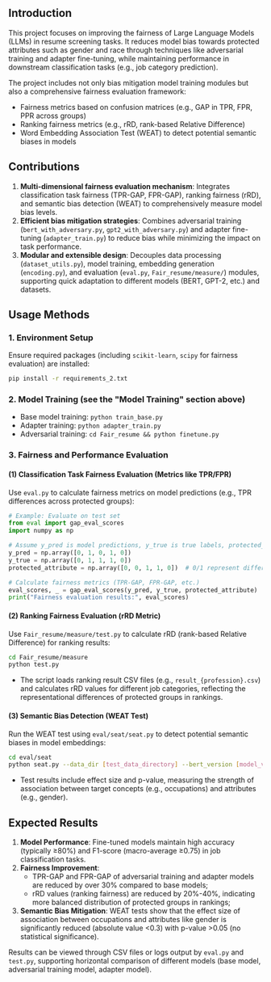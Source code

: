 ## Introduction  
This project focuses on improving the fairness of Large Language Models (LLMs) in resume screening tasks. It reduces model bias towards protected attributes such as gender and race through techniques like adversarial training and adapter fine-tuning, while maintaining performance in downstream classification tasks (e.g., job category prediction).  

The project includes not only bias mitigation model training modules but also a comprehensive fairness evaluation framework:  
- Fairness metrics based on confusion matrices (e.g., GAP in TPR, FPR, PPR across groups)  
- Ranking fairness metrics (e.g., rRD, rank-based Relative Difference)  
- Word Embedding Association Test (WEAT) to detect potential semantic biases in models  


## Contributions  
1. **Multi-dimensional fairness evaluation mechanism**: Integrates classification task fairness (TPR-GAP, FPR-GAP), ranking fairness (rRD), and semantic bias detection (WEAT) to comprehensively measure model bias levels.  
2. **Efficient bias mitigation strategies**: Combines adversarial training (`bert_with_adversary.py`, `gpt2_with_adversary.py`) and adapter fine-tuning (`adapter_train.py`) to reduce bias while minimizing the impact on task performance.  
3. **Modular and extensible design**: Decouples data processing (`dataset_utils.py`), model training, embedding generation (`encoding.py`), and evaluation (`eval.py`, `Fair_resume/measure/`) modules, supporting quick adaptation to different models (BERT, GPT-2, etc.) and datasets.  


## Usage Methods  

### 1. Environment Setup  
Ensure required packages (including `scikit-learn`, `scipy` for fairness evaluation) are installed:  
```bash
pip install -r requirements_2.txt
```


### 2. Model Training (see the "Model Training" section above)  
- Base model training: `python train_base.py`  
- Adapter training: `python adapter_train.py`  
- Adversarial training: `cd Fair_resume && python finetune.py`  


### 3. Fairness and Performance Evaluation  

#### (1) Classification Task Fairness Evaluation (Metrics like TPR/FPR)  
Use `eval.py` to calculate fairness metrics on model predictions (e.g., TPR differences across protected groups):  
```python
# Example: Evaluate on test set
from eval import gap_eval_scores
import numpy as np

# Assume y_pred is model predictions, y_true is true labels, protected_attribute is protected attributes (e.g., gender)
y_pred = np.array([0, 1, 0, 1, 0])
y_true = np.array([0, 1, 1, 1, 0])
protected_attribute = np.array([0, 0, 1, 1, 0])  # 0/1 represent different groups

# Calculate fairness metrics (TPR-GAP, FPR-GAP, etc.)
eval_scores, _ = gap_eval_scores(y_pred, y_true, protected_attribute)
print("Fairness evaluation results:", eval_scores)
```


#### (2) Ranking Fairness Evaluation (rRD Metric)  
Use `Fair_resume/measure/test.py` to calculate rRD (rank-based Relative Difference) for ranking results:  
```bash
cd Fair_resume/measure
python test.py
```  
- The script loads ranking result CSV files (e.g., `result_{profession}.csv`) and calculates rRD values for different job categories, reflecting the representational differences of protected groups in rankings.  


#### (3) Semantic Bias Detection (WEAT Test)  
Run the WEAT test using `eval/seat/seat.py` to detect potential semantic biases in model embeddings:  
```bash
cd eval/seat
python seat.py --data_dir [test_data_directory] --bert_version [model_version] --results_path [results_save_path]
```  
- Test results include effect size and p-value, measuring the strength of association between target concepts (e.g., occupations) and attributes (e.g., gender).  


## Expected Results  
1. **Model Performance**: Fine-tuned models maintain high accuracy (typically ≥80%) and F1-score (macro-average ≥0.75) in job classification tasks.  
2. **Fairness Improvement**:  
   - TPR-GAP and FPR-GAP of adversarial training and adapter models are reduced by over 30% compared to base models;  
   - rRD values (ranking fairness) are reduced by 20%-40%, indicating more balanced distribution of protected groups in rankings;  
3. **Semantic Bias Mitigation**: WEAT tests show that the effect size of association between occupations and attributes like gender is significantly reduced (absolute value <0.3) with p-value >0.05 (no statistical significance).  

Results can be viewed through CSV files or logs output by `eval.py` and `test.py`, supporting horizontal comparison of different models (base model, adversarial training model, adapter model).
